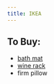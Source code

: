 ```yaml
---
title: IKEA
---
```


## To Buy:
- [bath mat](https://www.ikea.com/ca/en/p/almtjaern-bath-mat-dark-gray-60489422/)
- [wine rack](https://www.ikea.com/ca/en/p/hutten-9-bottle-wine-rack-solid-wood-70032451/)
- firm pillow
